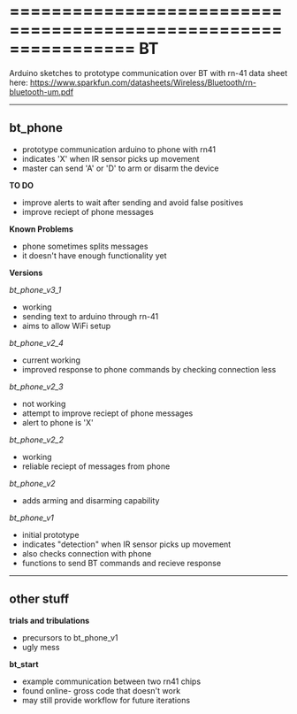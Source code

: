 ================================================================
BT
================================================================

Arduino sketches to prototype communication over BT with rn-41
data sheet here: https://www.sparkfun.com/datasheets/Wireless/Bluetooth/rn-bluetooth-um.pdf

----------------------------------------------------------------------------

**bt_phone**
----------------------------------------------------------------------------
  * prototype communication arduino to phone with rn41
  * indicates 'X' when IR sensor picks up movement
  * master can send 'A' or 'D' to arm or disarm the device

  **TO DO**
  * improve alerts to wait after sending and avoid false positives
  * improve reciept of phone messages

  **Known Problems**
  * phone sometimes splits messages 
  * it doesn't have enough functionality yet

  **Versions**

  *bt_phone_v3_1*
   * working
   * sending text to arduino through rn-41
   * aims to allow WiFi setup

  *bt_phone_v2_4*
   * current working
   * improved response to phone commands by checking connection less

  *bt_phone_v2_3*
   * not working
   * attempt to improve reciept of phone messages
   * alert to phone is 'X'

  *bt_phone_v2_2*
   * working
   * reliable reciept of messages from phone

  *bt_phone_v2*
   * adds arming and disarming capability

  *bt_phone_v1*
   * initial prototype
   * indicates "detection" when IR sensor picks up movement
   * also checks connection with phone
   * functions to send BT commands and recieve response

----------------------------------------------------------------------------

**other stuff**
----------------------------------------------------------------------------
**trials and tribulations**
 * precursors to bt_phone_v1
 * ugly mess

**bt_start**
 * example communication between two rn41 chips
 * found online- gross code that doesn't work
 * may still provide workflow for future iterations


